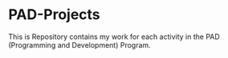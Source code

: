 # PAD-Projects

This is Repository contains my work for each activity in the PAD (Programming and Development) Program.
